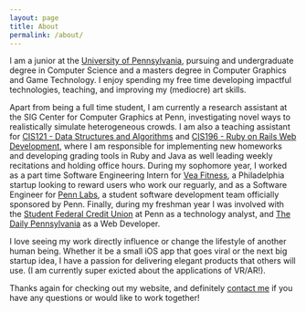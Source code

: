 ```yaml
---
layout: page
title: About
permalink: /about/
---
```


I am a junior at the [University of Pennsylvania](http://www.upenn.edu/), pursuing and undergraduate degree in Computer Science and a masters degree in Computer Graphics and Game Technology. I enjoy spending my free time developing impactful technologies, teaching, and improving my (mediocre) art skills.

Apart from being a full time student, I am currently a research assistant at the SIG Center for Computer Graphics at Penn, investigating novel ways to realistically simulate heterogeneous crowds. I am also a teaching assistant for [CIS121 - Data Structures and Algorithms](http://www.seas.upenn.edu/~cis121/current/staff.html) and [CIS196 - Ruby on Rails Web Development](https://www.seas.upenn.edu/~cis196/), where I am responsible for implementing new homeworks and developing grading tools in Ruby and Java as well leading weekly recitations and holding office hours. During my sophomore year, I worked as a part time Software Engineering Intern for [Vea Fitness](http://www.vealife.com/), a Philadelphia startup looking to reward users who work our reguarly, and as a Software Engineer for [Penn Labs](http://pennlabs.org/), a student software development team officially sponsored by Penn. Finally, during my freshman year I was involved with the [Student Federal Credit Union](https://www.upennsfcu.org/) at Penn as a technology analyst, and [The Daily Pennsylvania](http://www.thedp.com/) as a Web Developer.

I love seeing my work directly influence or change the lifestyle of another human being. Whether it be a small iOS app that goes viral or the next big startup idea, I have a passion for delivering elegant products that others will use. (I am currently super exicted about the applications of VR/AR!).

Thanks again for checking out my website, and definitely [contact me](mailto:gaoj@seas.upenn.edu) if you have any questions or would like to work together!
